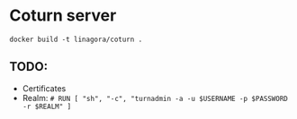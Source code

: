 # Coturn server

    docker build -t linagora/coturn .

## TODO:

- Certificates
- Realm: `# RUN [ "sh", "-c", "turnadmin -a -u $USERNAME -p $PASSWORD -r $REALM" ]`


